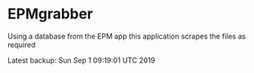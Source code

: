 # EPMgrabber
Using a database from the EPM app this application scrapes the files as required


Latest backup: Sun Sep 1 09:19:01 UTC 2019
